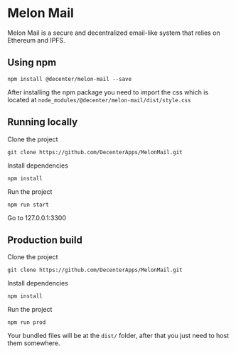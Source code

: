 # Melon Mail

Melon Mail is a secure and decentralized email-like system that relies on Ethereum and IPFS.

## Using npm
```
npm install @decenter/melon-mail --save
```
After installing the npm package you need to import the css which is located at `node_modules/@decenter/melon-mail/dist/style.css`

## Running locally
Clone the project
```git
git clone https://github.com/DecenterApps/MelonMail.git
``` 
Install dependencies
```
npm install
```
Run the project
```
npm run start
```
Go to 127.0.0.1:3300

## Production build
Clone the project
```git
git clone https://github.com/DecenterApps/MelonMail.git
``` 
Install dependencies
```
npm install
```
Run the project
```
npm run prod
```
Your bundled files will be at the `dist/` folder, after that you just need to host them somewhere.
